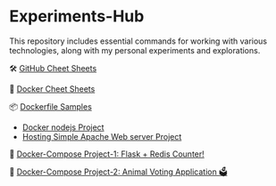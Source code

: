 # Experiments-Hub

This repository includes essential commands for working with various technologies, along with my personal experiments and explorations.

🛠️ [GitHub Cheet Sheets](https://github.com/TechTitans-Academy/experiments-hub/GitCheatSheet.md)

🐳 [Docker Cheet Sheets](https://github.com/TechTitans-Academy/experiments-hub/blob/main/DockerCheatSheet.md)

📦 [Dockerfile Samples](https://github.com/TechTitans-Academy/experiments-hub/blob/main/Experiments_DockerFile.md)

- [Docker nodejs Project](https://github.com/TechTitans-Academy/experiments-hub/blob/main/Dockerfiles/nodejs-app.md)
- [Hosting Simple Apache Web server Project](https://github.com/TechTitans-Academy/experiments-hub/blob/main/Dockerfiles/HostingWebsiteDockerfile)

🧩 [Docker-Compose Project-1: Flask + Redis Counter!](https://github.com/TechTitans-Academy/experiments-hub/blob/main/Simple%20Flask%20%2B%20Redis%20Application-Docker-compose.md)

🐾 [Docker-Compose Project-2: Animal Voting Application 🗳️](https://github.com/TechTitans-Academy/experiments-hub/tree/main/Animal-voting-application)
